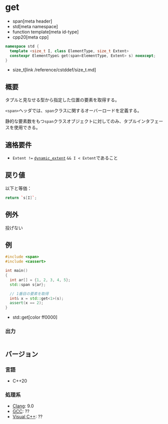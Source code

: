 # get
* span[meta header]
* std[meta namespace]
* function template[meta id-type]
* cpp20[meta cpp]

```cpp
namespace std {
  template <size_t I, class ElementType, size_t Extent>
  constexpr ElementType& get(span<ElementType, Extent> s) noexcept;
}
```
* size_t[link /reference/cstddef/size_t.md]

## 概要
タプルと見なせる型から指定した位置の要素を取得する。

`<span>`ヘッダでは、`span`クラスに関するオーバーロードを定義する。

静的な要素数をもつ`span`クラスオブジェクトに対してのみ、タプルインタフェースを使用できる。


## 適格要件
- `Extent !=` [`dynamic_extent`](/reference/span/dynamic_extent.md) `&& I < Extent`であること


## 戻り値
以下と等価：

```cpp
return `s[I]`;
```


## 例外
投げない


## 例
```cpp example
#include <span>
#include <cassert>

int main()
{
  int ar[] = {1, 2, 3, 4, 5};
  std::span s{ar};

  // 1番目の要素を取得
  int& x = std::get<1>(s);
  assert(x == 2);
}
```
* std::get[color ff0000]


### 出力
```
```


## バージョン
### 言語
- C++20

### 処理系
- [Clang](/implementation.md#clang): 9.0
- [GCC](/implementation.md#gcc): ??
- [Visual C++](/implementation.md#visual_cpp): ??
